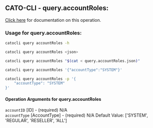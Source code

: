 
## CATO-CLI - query.accountRoles:
[Click here](https://api.catonetworks.com/documentation/#query-query.accountRoles) for documentation on this operation.

### Usage for query.accountRoles:

```bash
catocli query accountRoles -h

catocli query accountRoles <json>

catocli query accountRoles "$(cat < query.accountRoles.json)"

catocli query accountRoles '{"accountType":"SYSTEM"}'

catocli query accountRoles -p '{
    "accountType": "SYSTEM"
}'
```

#### Operation Arguments for query.accountRoles ####

`accountID` [ID] - (required) N/A    
`accountType` [AccountType] - (required) N/A Default Value: ['SYSTEM', 'REGULAR', 'RESELLER', 'ALL']   
